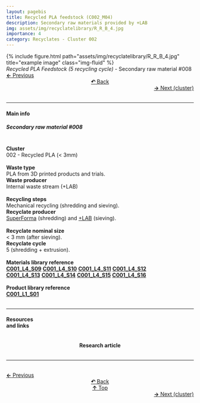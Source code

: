 ```yaml
---
layout: pagebis
title: Recycled PLA feedstock (C002_M04)
description: Secondary raw materials provided by +LAB
img: assets/img/recyclatelibrary/R_R_B_4.jpg
importance: 4
category: Recyclates - Cluster 002
---
```

<div class="row">
    <div class="col-sm mt-3 mt-md-0">
        {% include figure.html path="assets/img/recyclatelibrary/R_R_B_4.jpg" title="example image" class="img-fluid" %}
    </div>
</div>
<div class="caption">
    <i>Recycled PLA Feedstock (5 recycling cycle)</i> - Secondary raw material #008
</div>

<div class="row justify-content-sm-center">
    <div class="col-sm-4 mt-3 mt-md-0" style="text-align:left">
      <a href="/projects/RecLi_C002_M03/" target="_self"><b>←</b> Previous</a>
    </div>
    <div class="col-sm-4 mt-3 mt-md-0" style="text-align:center">
  <a href="/recyclatelibrary/" target="_self"><b>↶</b> Back</a>
    </div>
    <div class="col-sm-4 mt-3 mt-md-0" style="text-align:right">
        <td align="right"><a href="/projects/RecLi_C003_M01/" target="_self"><b>→</b> Next (cluster)</a></td>
    </div>
</div>
<br>

<hr>
<h4><b>Main info</b></h4>
<h5>Secondary raw material #008</h5>
<br>

<div class="row justify-content-sm-left">
    <div class="col-sm-3 mt-3 mt-md-0" style="text-align:left">
        <b>Cluster</b>
    </div>
    <div class="col-sm-9 mt-3 mt-md-0" style="text-align:left">
        002 - Recycled PLA (< 3mm)
    </div>
</div>
<br>

<div class="row justify-content-sm-left">
    <div class="col-sm-3 mt-3 mt-md-0" style="text-align:left">
        <b>Waste type</b>
    </div>
    <div class="col-sm-9 mt-3 mt-md-0" style="text-align:left">
        PLA from 3D printed products and trials.
    </div>
</div>
<div class="row justify-content-sm-left">
    <div class="col-sm-3 mt-3 mt-md-0" style="text-align:left">
        <b>Waste producer</b>
    </div>
    <div class="col-sm-9 mt-3 mt-md-0" style="text-align:left">
        Internal waste stream (+LAB)
    </div>
</div>
<br>

<div class="row justify-content-sm-left">
    <div class="col-sm-3 mt-3 mt-md-0" style="text-align:left">
        <b>Recycling steps</b>
    </div>
    <div class="col-sm-9 mt-3 mt-md-0" style="text-align:left">
        Mechanical recycling (shredding and sieving).
    </div>
</div>
<div class="row justify-content-sm-left">
    <div class="col-sm-3 mt-3 mt-md-0" style="text-align:left">
        <b>Recyclate producer</b>
    </div>
    <div class="col-sm-9 mt-3 mt-md-0" style="text-align:left">
        <a href="https://superforma.xyz/">SuperForma</a> (shredding) and <a href="http://piulab.it">+LAB</a> (sieving).
    </div>
</div>
<br>

<div class="row justify-content-sm-left">
    <div class="col-sm-3 mt-3 mt-md-0" style="text-align:left">
        <b>Recyclate nominal size</b>
    </div>
    <div class="col-sm-9 mt-3 mt-md-0" style="text-align:left">
        < 3 mm (after sieving).
    </div>
</div>
<div class="row justify-content-sm-left">
    <div class="col-sm-3 mt-3 mt-md-0" style="text-align:left">
        <b>Recyclate cycle</b>
    </div>
    <div class="col-sm-9 mt-3 mt-md-0" style="text-align:left">
        5 (shredding + extrusion).
    </div>
</div>
<br>

<div class="row justify-content-sm-left">
    <div class="col-sm-3 mt-3 mt-md-0" style="text-align:left">
        <b>Materials library reference</b>
    </div>
    <div class="col-sm-9 mt-3 mt-md-0" style="text-align:left">
        <a href="/projects/MatLi_C001_L4_S09/" target="_blank" title="Recyclate sample"><i class='fas fa-square' style='font-size:1rem'></i> <b>C001_L4_S09</b></a> <a href="/projects/MatLi_C001_L4_S10/" target="_blank" title="Recyclate sample"><i class='fas fa-square' style='font-size:1rem'></i> <b>C001_L4_S10</b></a> <a href="/projects/MatLi_C001_L4_S11/" target="_blank" title="Recyclate sample"><i class='fas fa-square' style='font-size:1rem'></i> <b>C001_L4_S11</b></a> <a href="/projects/MatLi_C001_L4_S12/" target="_blank" title="Recyclate sample"><i class='fas fa-square' style='font-size:1rem'></i> <b>C001_L4_S12</b></a> <br>
        <a href="/projects/MatLi_C001_L4_S13/" target="_blank" title="Recyclate sample"><i class='fas fa-square' style='font-size:1rem'></i> <b>C001_L4_S13</b></a> <a href="/projects/MatLi_C001_L4_S14/" target="_blank" title="Recyclate sample"><i class='fas fa-square' style='font-size:1rem'></i> <b>C001_L4_S14</b></a> <a href="/projects/MatLi_C001_L4_S15/" target="_blank" title="Recyclate sample"><i class='fas fa-square' style='font-size:1rem'></i> <b>C001_L4_S15</b></a> <a href="/projects/MatLi_C001_L4_S16/" target="_blank" title="Recyclate sample"><i class='fas fa-square' style='font-size:1rem'></i> <b>C001_L4_S16</b></a>
    </div>
</div>
<br>

<div class="row justify-content-sm-left">
    <div class="col-sm-3 mt-3 mt-md-0" style="text-align:left">
        <b>Product library reference</b>
    </div>
    <div class="col-sm-9 mt-3 mt-md-0" style="text-align:left">
        <a href="/projects/ProLi_C001_L01_S01/" target="_blank" title="Recyclate sample"><i class='fas fa-chair' style='font-size:1rem'></i> <b>C001_L1_S01</b></a>
    </div>
</div>
<br>

<hr>

<div class="row justify-content-sm-left">
    <div class="col-sm-3 mt-3 mt-md-0" style="text-align:left">
    <h4><b>Resources <br>and links</b></h4>
    </div>
    <div class="col-sm-2 mt-3 mt-md-0" style="text-align:center">
    <a href="https://www.sciencedirect.com/science/article/pii/S2589234723003238" title="Research article"><i class='fas fa-clipboard-check' style='font-size:3rem'></i></a> <br><b>Research article</b>
    </div>
</div>

<br>
<hr>

<br>
<div class="row justify-content-sm-center">
    <div class="col-sm-3 mt-3 mt-md-0" style="text-align:left">
          <a href="/projects/RecLi_C002_M03/" target="_self"><b>←</b> Previous</a>
      </div>
    <div class="col-sm-3 mt-3 mt-md-0" style="text-align:center">
  <a href="/recyclatelibrary/" target="_self"><b>↶</b> Back</a>
    </div>
    <div class="col-sm-3 mt-3 mt-md-0" style="text-align:center">
  <a href="#" target="_self"><b>↑</b> Top</a>
    </div>
    <div class="col-sm-3 mt-3 mt-md-0" style="text-align:right">
        <td align="right"><a href="/projects/RecLi_C003_M01/" target="_self"><b>→</b> Next (cluster)</a></td>
    </div>
</div>

